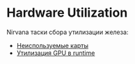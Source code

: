 Hardware Utilization
===
Nirvana таски сбора утилизации железа:
 - [Неиспользуемые карты](https://nirvana.yandex-team.ru/flow/46bc966c-182c-4212-a79c-35e8f16af606/829bfeed-b56d-4717-95e3-225203eb1e61/graph)
 - [Утилизация GPU в runtime](https://nirvana.yandex-team.ru/flow/d634b2b0-0ac4-4cfd-91de-d1d47c94fec3/f4f16117-86b5-4b12-b98b-3ef6dec582f6/graph)
